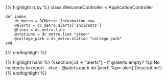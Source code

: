 {% highlight ruby %}
class WelcomeController < ApplicationController

    def index
        dc_metro = DCMetro::Information.new
        @alerts = dc_metro.alerts['Incidents']
        @lines = dc_metro.line
        @stations = dc_metro.line "green"
        @college_park = dc_metro.station "college park"
    end
{% endhighlight %}

{% highlight haml %}
    %section{:id => "alerts"}
        - if @alerts.empty?
            %p No incidents to report
        - else
            - @alerts.each do |alert|
                %p= alert['Description']
{% endhighlight %}